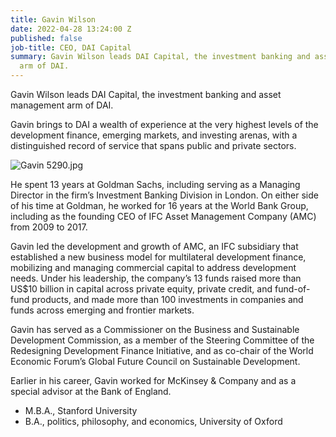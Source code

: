 ```yaml
---
title: Gavin Wilson
date: 2022-04-28 13:24:00 Z
published: false
job-title: CEO, DAI Capital
summary: Gavin Wilson leads DAI Capital, the investment banking and asset management
  arm of DAI.
---
```


Gavin Wilson leads DAI Capital, the investment banking and asset management arm of DAI.
 
Gavin brings to DAI a wealth of experience at the very highest levels of the development finance, emerging markets, and investing arenas, with a distinguished record of service that spans public and private sectors.

![Gavin 5290.jpg](/uploads/Gavin%205290.jpg)
 
He spent 13 years at Goldman Sachs, including serving as a Managing Director in the firm’s Investment Banking Division in London. On either side of his time at Goldman, he worked for 16 years at the World Bank Group, including as the founding CEO of IFC Asset Management Company (AMC) from 2009 to 2017.
 
Gavin led the development and growth of AMC, an IFC subsidiary that established a new business model for multilateral development finance, mobilizing and managing commercial capital to address development needs. Under his leadership, the company’s 13 funds raised more than US$10 billion in capital across private equity, private credit, and fund-of-fund products, and made more than 100 investments in companies and funds across emerging and frontier markets. 
 
Gavin has served as a Commissioner on the Business and Sustainable Development Commission, as a member of the Steering Committee of the Redesigning Development Finance Initiative, and as co-chair of the World Economic Forum’s Global Future Council on Sustainable Development.
 
Earlier in his career, Gavin worked for McKinsey & Company and as a special advisor at the Bank of England. 
 
* M.B.A., Stanford University
* B.A., politics, philosophy, and economics, University of Oxford
